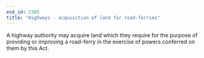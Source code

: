 ```yaml
---
esd_id: 2305
title: "Highways - acquisition of land for road-ferries"
---
```


A highway authority may acquire land which they require for the purpose of providing or improving a road-ferry in the exercise of powers conferred on them by this Act.


